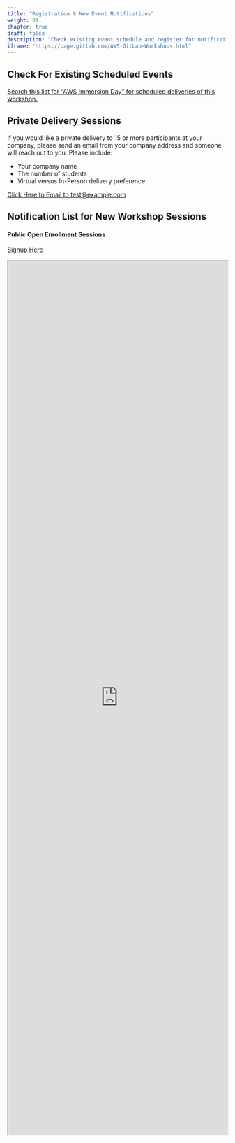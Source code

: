 ```yaml
---
title: "Registration & New Event Notifications"
weight: 01
chapter: true
draft: false
description: "Check existing event schedule and register for notification of new events."
iframe: "https://page.gitlab.com/AWS-GitLab-Workshops.html"
---
```


## Check For Existing Scheduled Events

[Search this list for “AWS Immersion Day” for scheduled deliveries of this workshop.](https://about.gitlab.com/events/?type=conference&location=any+location+type&region=any+region+type)

## Private Delivery Sessions

If you would like a private delivery to 15 or more participants at your company, please send an email from your company address and someone will reach out to you. Please include:

- Your company name
- The number of students
- Virtual versus In-Person delivery preference

<a href="mailto:test@example.com?subject=Private Registration of Ultimate GitOps workshop&body=Company Name: _company_name_here_, Number of Participants: _number_of_participants_here_, Virtual/In-Person Preference: _preference_goes_here_ ">Click Here to Email to test@example.com</a>

## Notification List for New Workshop Sessions

#### Public Open Enrollment Sessions

[Signup Here](https://page.gitlab.com/AWS-GitLab-Workshops.html)


<iframe src="https://page.gitlab.com/AWS-GitLab-Workshops.html" width="100%" height="2000px"></iframe>
